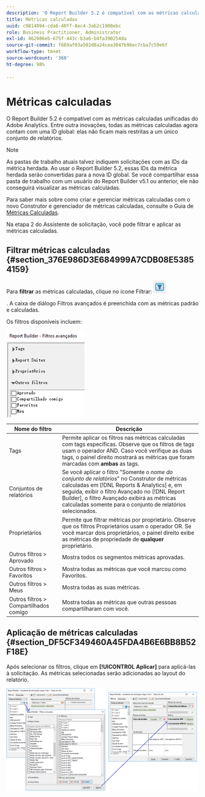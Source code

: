 ```yaml
---
description: 'O Report Builder 5.2 é compatível com as métricas calculadas unificadas do Adobe Analytics. Entre outra inovações, todas as métricas calculadas agora contam com uma ID global: elas não ficam mais restritas a um único conjunto de relatórios.'
title: Métricas calculadas
uuid: c9814894-cda6-40ff-8ec4-3ab2c1908ebc
role: Business Practitioner, Administrator
exl-id: 462086eb-675f-443c-b3a6-b4fa390254da
source-git-commit: f669af03a502d8a24cea3047b96ec7cba7c59e6f
workflow-type: tm+mt
source-wordcount: '360'
ht-degree: 98%

---
```


# Métricas calculadas

O Report Builder 5.2 é compatível com as métricas calculadas unificadas do Adobe Analytics. Entre outra inovações, todas as métricas calculadas agora contam com uma ID global: elas não ficam mais restritas a um único conjunto de relatórios.

>[!NOTE]
>
>As pastas de trabalho atuais talvez indiquem solicitações com as IDs da métrica herdada. Ao usar o Report Builder 5.2, essas IDs da métrica herdada serão convertidas para a nova ID global. Se você compartilhar essa pasta de trabalho com um usuário do Report Builder v5.1 ou anterior, ele não conseguirá visualizar as métricas calculadas.

Para saber mais sobre como criar e gerenciar métricas calculadas com o novo Construtor e gerenciador de métricas calculadas, consulte o Guia de [Métricas Calculadas](https://experienceleague.adobe.com/docs/analytics/components/calculated-metrics/cm-overview.html).

Na etapa 2 do Assistente de solicitação, você pode filtrar e aplicar as métricas calculadas.

## Filtrar métricas calculadas {#section_376E986D3E684999A7CDB08E53854159}

Para **filtrar** as métricas calculadas, clique no ícone Filtrar:  ![](assets/segment_filter.png)

. A caixa de diálogo Filtros avançados é preenchida com as métricas padrão e calculadas.

Os filtros disponíveis incluem:

![](assets/advanced_filters.png)

| Nome do filtro | Descrição |
|---|---|
| Tags | Permite aplicar os filtros nas métricas calculadas com tags específicas. Observe que os filtros de tags usam o operador AND. Caso você verifique as duas tags, o painel direito mostrará as métricas que foram marcadas com **ambas** as tags. |
| Conjuntos de relatórios | Se você aplicar o filtro &quot;Somente o *nome do conjunto de relatórios*&quot; no Construtor de métricas calculadas em [!DNL Reports & Analytics] e, em seguida, exibir o filtro Avançado no [!DNL Report Builder], o filtro Avançado exibirá as métricas calculadas somente para o conjunto de relatórios selecionados. |
| Proprietários | Permite que filtrar métricas por proprietário. Observe que os filtros Proprietários usam o operador OR. Se você marcar dois proprietários, o painel direito exibe as métricas de propriedade de **qualquer** proprietário. |
| Outros filtros > Aprovado | Mostra todos os segmentos métricas aprovadas. |
| Outros filtros > Favoritos | Mostra todas as métricas que você marcou como Favoritos. |
| Outros filtros > Meus | Mostra todas as suas métricas. |
| Outros filtros > Compartilhados comigo | Mostra todas as métricas que outras pessoas compartilharam com você. |

## Aplicação de métricas calculadas {#section_DF5CF349460A45FDA4B6E6BB8B52F18E}

Após selecionar os filtros, clique em **[!UICONTROL Aplicar]** para aplicá-las à solicitação. As métricas selecionadas serão adicionadas ao layout do relatório.

![](assets/filtering_for_metric.png)
